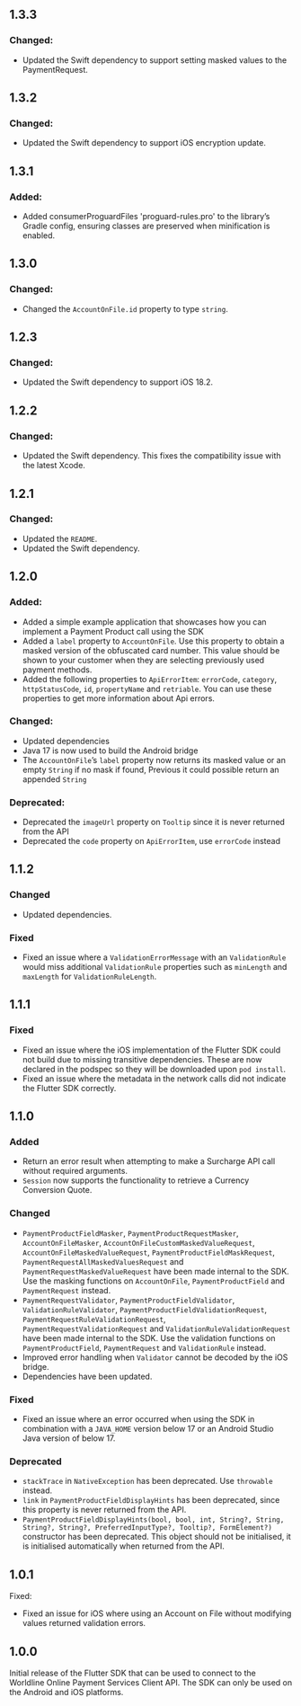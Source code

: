## 1.3.3
### Changed:
- Updated the Swift dependency to support setting masked values to the PaymentRequest.


## 1.3.2
### Changed:
- Updated the Swift dependency to support iOS encryption update.


## 1.3.1
### Added:
- Added consumerProguardFiles 'proguard-rules.pro' to the library’s Gradle config, ensuring classes are
  preserved when minification is enabled.


## 1.3.0
### Changed:
- Changed the `AccountOnFile.id` property to type `string`.


## 1.2.3
### Changed:
- Updated the Swift dependency to support iOS 18.2.


## 1.2.2
### Changed:
- Updated the Swift dependency. This fixes the compatibility issue with the latest Xcode.


## 1.2.1
### Changed:
- Updated the `README`.
- Updated the Swift dependency.


## 1.2.0
### Added: 
- Added a simple example application that showcases how you can implement a Payment Product call using the SDK 
- Added a `label` property to `AccountOnFile`. Use this property to obtain a masked version of the obfuscated card number. This value should be shown to your customer when they are selecting previously used payment methods. 
- Added the following properties to `ApiErrorItem`: `errorCode`, `category`, `httpStatusCode`, `id`, `propertyName` and `retriable`. You can use these properties to get more information about Api errors. 

### Changed: 
- Updated dependencies 
- Java 17 is now used to build the Android bridge 
- The `AccountOnFile`’s `label` property now returns its masked value or an empty `String` if no mask if found, Previous it could possible return an appended `String` 

### Deprecated: 
- Deprecated the `imageUrl` property on `Tooltip` since it is never returned from the API 
- Deprecated the `code` property on `ApiErrorItem`, use `errorCode` instead 


## 1.1.2
### Changed 
- Updated dependencies.

### Fixed
- Fixed an issue where a `ValidationErrorMessage` with an `ValidationRule` would miss additional `ValidationRule` properties such as `minLength` and `maxLength` for `ValidationRuleLength`.


## 1.1.1
### Fixed
- Fixed an issue where the iOS implementation of the Flutter SDK could not build due to missing transitive dependencies. These are now declared in the podspec so they will be downloaded upon `pod install`.
- Fixed an issue where the metadata in the network calls did not indicate the Flutter SDK correctly. 


## 1.1.0
### Added
- Return an error result when attempting to make a Surcharge API call without required arguments.
- `Session` now supports the functionality to retrieve a Currency Conversion Quote. 

### Changed
- `PaymentProductFieldMasker`, `PaymentProductRequestMasker`, `AccountOnFileMasker`, `AccountOnFileCustomMaskedValueRequest`, `AccountOnFileMaskedValueRequest`, `PaymentProductFieldMaskRequest`, `PaymentRequestAllMaskedValuesRequest` and `PaymentRequestMaskedValueRequest`  have been made internal to the SDK. Use the masking functions on `AccountOnFile`, `PaymentProductField` and `PaymentRequest` instead.
- `PaymentRequestValidator`, `PaymentProductFieldValidator`, `ValidationRuleValidator`, `PaymentProductFieldValidationRequest`, `PaymentRequestRuleValidationRequest`, `PaymentRequestValidationRequest` and `ValidationRuleValidationRequest` have been made internal to the SDK. Use the validation functions on `PaymentProductField`, `PaymentRequest` and `ValidationRule` instead.
- Improved error handling when `Validator` cannot be decoded by the iOS bridge.
- Dependencies have been updated.

### Fixed
- Fixed an issue where an error occurred when using the SDK in combination with a `JAVA_HOME` version below 17 or an Android Studio Java version of below 17.

### Deprecated
- `stackTrace` in `NativeException` has been deprecated. Use `throwable` instead.
- `link` in `PaymentProductFieldDisplayHints` has been deprecated, since this property is never returned from the API.
- `PaymentProductFieldDisplayHints(bool, bool, int, String?, String, String?, String?, PreferredInputType?, Tooltip?, FormElement?)` constructor has been deprecated. This object should not be initialised, it is initialised automatically when returned from the API.


## 1.0.1
Fixed:
- Fixed an issue for iOS where using an Account on File without modifying values returned validation errors.


## 1.0.0
 Initial release of the Flutter SDK that can be used to connect to the Worldline Online Payment Services Client API. The SDK can only be used on the Android and iOS platforms.
 
